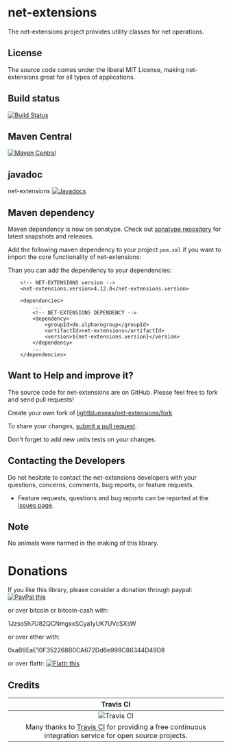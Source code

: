 # net-extensions

The net-extensions project provides utility classes for net operations.

## License

The source code comes under the liberal MIT License, making net-extensions great for all types of applications.

## Build status

[![Build Status](https://travis-ci.org/lightblueseas/net-extensions.svg?branch=master)](https://travis-ci.org/lightblueseas/net-extensions)

## Maven Central

[![Maven Central](https://maven-badges.herokuapp.com/maven-central/de.alpharogroup/net-extensions/badge.svg)](https://maven-badges.herokuapp.com/maven-central/de.alpharogroup/net-extensions)

## javadoc

net-extensions [![Javadocs](http://www.javadoc.io/badge/de.alpharogroup/net-extensions.svg)](http://www.javadoc.io/doc/de.alpharogroup/net-extensions)

## Maven dependency

Maven dependency is now on sonatype.
Check out [sonatype repository](https://oss.sonatype.org/index.html#nexus-search;gav~de.alpharogroup~net-extensions~~~) for latest snapshots and releases.

Add the following maven dependency to your project `pom.xml` if you want to import the core functionality of net-extensions:

Than you can add the dependency to your dependencies:

		<!-- NET-EXTENSIONS version -->
		<net-extensions.version>4.12.0</net-extensions.version>

		<dependencies>
			...
            <!-- NET-EXTENSIONS DEPENDENCY -->
			<dependency>
				<groupId>de.alpharogroup</groupId>
				<artifactId>net-extensions</artifactId>
				<version>${net-extensions.version}</version>
			</dependency>
			...
		</dependencies>


## Want to Help and improve it? ###

The source code for net-extensions are on GitHub. Please feel free to fork and send pull requests!

Create your own fork of [lightblueseas/net-extensions/fork](https://github.com/lightblueseas/net-extensions/fork)

To share your changes, [submit a pull request](https://github.com/lightblueseas/net-extensions/pull/new/develop).

Don't forget to add new units tests on your changes.

## Contacting the Developers

Do not hesitate to contact the net-extensions developers with your questions, concerns, comments, bug reports, or feature requests.
- Feature requests, questions and bug reports can be reported at the [issues page](https://github.com/lightblueseas/net-extensions/issues).

## Note

No animals were harmed in the making of this library.

# Donations

If you like this library, please consider a donation through paypal: <a href="https://www.paypal.com/cgi-bin/webscr?cmd=_s-xclick&hosted_button_id=B37J9DZF6G9ZC" target="_blank">
<img src="https://www.paypalobjects.com/en_US/GB/i/btn/btn_donateCC_LG.gif" alt="PayPal this" title="PayPal – The safer, easier way to pay online!" border="0" />
</a>

or over bitcoin or bitcoin-cash with:

1Jzso5h7U82QCNmgxxSCya1yUK7UVcSXsW

or over ether with:

0xaB6EaE10F352268B0CA672Dd6e999C86344D49D8

or over flattr: 
<a href="https://flattr.com/submit/auto?fid=r7vp62&url=https%3A%2F%2Fgithub.com%2Flightblueseas%2Fnet-extensions" target="_blank">
<img src="http://api.flattr.com/button/flattr-badge-large.png" alt="Flattr this" title="Flattr this" border="0" />
</a>

## Credits

|Travis CI|
|:-:|
|![Travis CI](https://travis-ci.com/images/logos/TravisCI-Full-Color.png)|
|Many thanks to [Travis CI](https://travis-ci.org) for providing a free continuous integration service for open source projects.|




